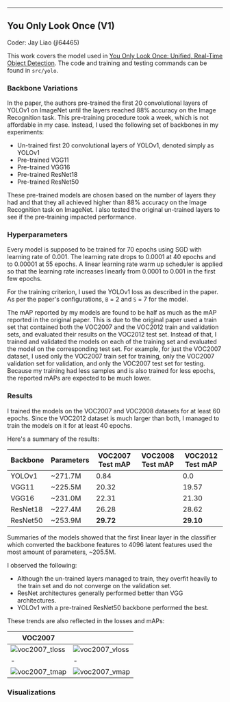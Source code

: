 ----
## You Only Look Once (V1)

Coder: Jay Liao (jl64465)

This work covers the model used in [You Only Look Once: Unified, Real-Time Object Detection](https://arxiv.org/abs/1506.02640). The code and training and testing commands can be found in `src/yolo`.

### Backbone Variations
In the paper, the authors pre-trained the first 20 convolutional layers of YOLOv1 on ImageNet until the layers reached 88% accuracy on the Image Recognition task. This pre-training procedure took a week, which is not affordable in my case. Instead, I used the following set of backbones in my experiments:
* Un-trained first 20 convolutional layers of YOLOv1, denoted simply as YOLOv1
* Pre-trained VGG11
* Pre-trained VGG16
* Pre-trained ResNet18
* Pre-trained ResNet50

These pre-trained models are chosen based on the number of layers they had and that they all achieved higher than 88% accuracy on the Image Recognition task on ImageNet. I also tested the original un-trained layers to see if the pre-training impacted performance.

### Hyperparameters
Every model is supposed to be trained for 70 epochs using SGD with learning rate of 0.001. The learning rate drops to 0.0001 at 40 epochs and to 0.00001 at 55 epochs. A linear learning rate warm up scheduler is applied so that the learning rate increases linearly from 0.0001 to 0.001 in the first few epochs.

For the training criterion, I used the YOLOv1 loss as described in the paper. As per the paper's configurations, `B` = 2 and `S` = 7 for the model.

The mAP reported by my models are found to be half as much as the mAP reported in the original paper. This is due to the original paper used a train set that contained both the VOC2007 and the VOC2012 train and validation sets, and evaluated their results on the VOC2012 test set. Instead of that, I trained and validated the models on each of the training set and evaluated the model on the corresponding test set. For example, for just the VOC2007 dataset, I used only the VOC2007 train set for training, only the VOC2007 validation set for validation, and only the VOC2007 test set for testing. Because my training had less samples and is also trained for less epochs, the reported mAPs are expected to be much lower.

### Results

I trained the models on the VOC2007 and VOC2008 datasets for at least 60 epochs. Since the VOC2012 dataset is much larger than both, I managed to train the models on it for at least 40 epochs.

Here's a summary of the results:

| Backbone | Parameters | VOC2007 Test mAP | VOC2008 Test mAP | VOC2012 Test mAP |
|----------|------------|------------------|------------------|------------------|
| YOLOv1 | ~271.7M | 0.84 | | 0.0 |
| VGG11 | ~225.5M | 20.32 | | 19.57 |
| VGG16 | ~231.0M | 22.31 | | 21.30 |
| ResNet18 | ~227.4M | 26.28 | | 28.62 |
| ResNet50 | ~253.9M | **29.72** | | **29.10** |

Summaries of the models showed that the first linear layer in the classifier which converted the backbone features to 4096 latent features used the most amount of parameters, ~205.5M.

I observed the following:
* Although the un-trained layers managed to train, they overfit heavily to the train set and do not converge on the validation set.
* ResNet architectures generally performed better than VGG architectures.
* YOLOv1 with a pre-trained ResNet50 backbone performed the best.

These trends are also reflected in the losses and mAPs:

| VOC2007 | |
| - | - |
| ![voc2007_tloss](voc2007_train_loss.jpg) | ![voc2007_vloss](voc2007_valid_loss.jpg) |
| - | - |
| ![voc2007_tmap](voc2007_train_map.jpg) | ![voc2007_vmap](voc2007_valid_map.jpg) |

### Visualizations
